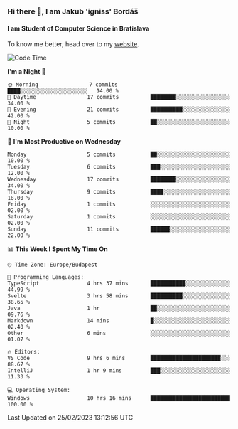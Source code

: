 ### Hi there 👋, I am Jakub 'igniss' Bordáš

#### I am Student of Computer Science in Bratislava
To know me better, head over to my [website](https://bordas.sk).


<!--START_SECTION:waka-->
![Code Time](http://img.shields.io/badge/Code%20Time-1%2C053%20hrs%2054%20mins-blue)

**I'm a Night 🦉** 

```text
🌞 Morning                7 commits           ████░░░░░░░░░░░░░░░░░░░░░   14.00 % 
🌆 Daytime                17 commits          ████████░░░░░░░░░░░░░░░░░   34.00 % 
🌃 Evening                21 commits          ██████████░░░░░░░░░░░░░░░   42.00 % 
🌙 Night                  5 commits           ██░░░░░░░░░░░░░░░░░░░░░░░   10.00 % 
```
📅 **I'm Most Productive on Wednesday** 

```text
Monday                   5 commits           ██░░░░░░░░░░░░░░░░░░░░░░░   10.00 % 
Tuesday                  6 commits           ███░░░░░░░░░░░░░░░░░░░░░░   12.00 % 
Wednesday                17 commits          ████████░░░░░░░░░░░░░░░░░   34.00 % 
Thursday                 9 commits           ████░░░░░░░░░░░░░░░░░░░░░   18.00 % 
Friday                   1 commits           ░░░░░░░░░░░░░░░░░░░░░░░░░   02.00 % 
Saturday                 1 commits           ░░░░░░░░░░░░░░░░░░░░░░░░░   02.00 % 
Sunday                   11 commits          ██████░░░░░░░░░░░░░░░░░░░   22.00 % 
```


📊 **This Week I Spent My Time On** 

```text
🕑︎ Time Zone: Europe/Budapest

💬 Programming Languages: 
TypeScript               4 hrs 37 mins       ███████████░░░░░░░░░░░░░░   44.99 % 
Svelte                   3 hrs 58 mins       ██████████░░░░░░░░░░░░░░░   38.65 % 
Java                     1 hr                ██░░░░░░░░░░░░░░░░░░░░░░░   09.76 % 
Markdown                 14 mins             █░░░░░░░░░░░░░░░░░░░░░░░░   02.40 % 
Other                    6 mins              ░░░░░░░░░░░░░░░░░░░░░░░░░   01.07 % 

🔥 Editors: 
VS Code                  9 hrs 6 mins        ██████████████████████░░░   88.67 % 
IntelliJ                 1 hr 9 mins         ███░░░░░░░░░░░░░░░░░░░░░░   11.33 % 

💻 Operating System: 
Windows                  10 hrs 16 mins      █████████████████████████   100.00 % 
```


 Last Updated on 25/02/2023 13:12:56 UTC
<!--END_SECTION:waka-->
